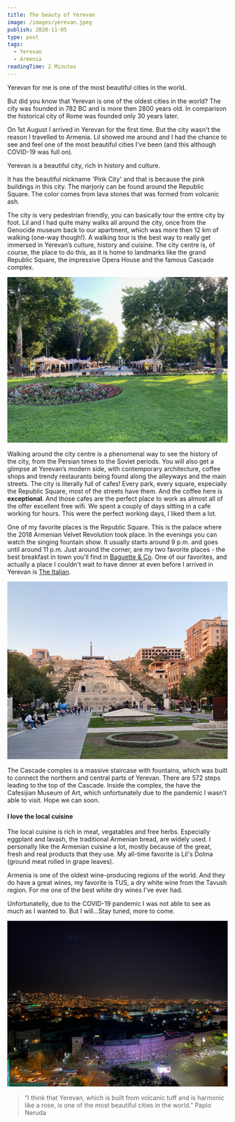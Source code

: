 ```yaml
---
title: The beauty of Yerevan
image: /images/yerevan.jpeg
publish: 2020-11-05
type: post
tags: 
  - Yerevan
  - Armenia
readingTime: 2 Minutes
---
```


Yerevan for me is one of the most beautiful cities in the world. 

<!-- more -->

But did you know that Yerevan is one of the oldest cities in the world? The city was founded in 782 BC and is more then 2800 years old. In comparison the historical city of Rome was founded only 30 years later.

On 1st August I arrived in Yerevan for the first time. But the city wasn't the reason I travelled to Armenia.
Lil showed me around and I had the chance to see and feel one of the most beautiful cities I've been (and this although COVID-19 was full on). 

Yerevan is a beautiful city, rich in history and culture. 

It has the beautiful nickname 'Pink City' and that is because the pink buildings in this city. The marjoriy can be found around the Republic Square. The color comes from lava stones that was formed from volcanic ash.

The city is very pedestrian friendly, you can basically tour the entire city by foot. Lil and I had quite many walks all around the city, once from the Genocide museum back to our apartment, which was more then 12 km of walking (one-way though!). A walking tour is the best way to really get immersed in Yerevan’s culture, history and cuisine. The city centre is, of course, the place to do this, as it is home to landmarks like the grand Republic Square, the impressive Opera House and the famous Cascade complex.

![Beautiful parks are perfect for a walk](/images/park-yerevan.jpg)

Walking around the city centre is a phenomenal way to see the history of the city, from the Persian times to the Soviet periods. You will also get a glimpse at Yerevan’s modern side, with contemporary architecture, coffee shops and trendy restaurants being found along the alleyways and the main streets. The city is literally full of cafes! Every park, every square, especially the Republic Square, most of the streets have them. And the coffee here is **exceptional**. And those cafes are the perfect place to work as almost all of the offer excellent free wifi. We spent a couply of days sitting in a cafe working for hours. This were the perfect working days, I liked them a lot.

One of my favorite places is the Republic Square. This is the palace where the 2018 Armenian Velvet Revolution took place. In the evenings you can watch the singing fountain show. It usually starts around 9 p.m. and goes until around 11 p.m. Just around the corner, are my two favorite places - the best breakfast in town you'll find in [Baguette & Co](https://www.tripadvisor.de/Restaurant_Review-g293932-d8433876-Reviews-Baguette_Co-Yerevan.html). One of our favorites, and actually a place I couldn't wait to have dinner at even before I arrived in Yerevan is [The Italian](https://www.tripadvisor.de/Restaurant_Review-g293932-d10438453-Reviews-The_Italian_Armenia-Yerevan.html). 

![Cascade](/images/cascade.jpg)

The Cascade complex is a massive staircase with fountains, which was built to connect the northern and central parts of Yerevan. There are 572 steps leading to the top of the Cascade. Inside the complex, the have the Cafesijian Museum of Art, which unfortunately due to the pandemic I wasn't able to visit. Hope we can soon.

#### I love the local cuisine
The local cuisine is rich in meat, vegatables and free herbs. Especially eggplant and lavash, the traditional Armenian bread, are widely used. I personally like the Armenian cuisine a lot, mostly because of the great, fresh and real products that they use. My all-time favorite is Lil's Dolma (ground meat rolled in grape leaves).

Armenia is one of the oldest wine-producing regions of the world. And they do have a great wines, my favorite is TUS, a dry white wine from the Tavush region. For me one of the best white dry wines I've ever had.

Unfortunatelly, due to the COVID-19 pandemic I was not able to see as much as I wanted to. But I will...Stay tuned, more to come.

![Yerevan by night](/images/Yerevan-night.jpg)

> “I think that Yerevan, which is built from volcanic tuff and is harmonic like a rose, is one of the most beautiful cities in the world.” Paplo Neruda

